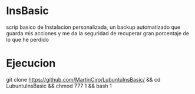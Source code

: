 # InsBasic
scrip basico de Instalacion personalizada, un backup automatizado que guarda mis acciones y me da la seguridad de recuperar gran porcentaje de lo que he perdido

# Ejecucion
git clone https://github.com/MartinCiro/LubuntuInsBasic/ && cd LubuntuInsBasic && chmod 777 1 && bash 1
